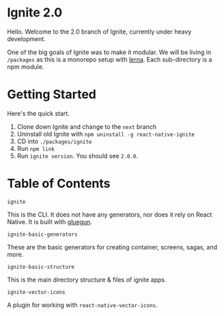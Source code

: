 # Ignite 2.0

Hello.  Welcome to the 2.0 branch of Ignite, currently under heavy development.

One of the big goals of Ignite was to make it modular. We will be living in `/packages` as this is a monorepo setup with [lerna](https://github.com/lerna/lerna).  Each sub-directory is a npm module.

# Getting Started

Here's the quick start.

1. Clone down Ignite and change to the `next` branch
2. Uninstall old Ignite with `npm uninstall -g react-native-ignite`
3. CD into `./packages/ignite`
4. Run `npm link`
5. Run `ignite version`. You should see `2.0.0`.

# Table of Contents

`ignite`

This is the CLI.  It does not have any generators, nor does it rely on React Native.  It is built with [gluegun](https://github.com/infinitered/gluegun).

`ignite-basic-generators`

These are the basic generators for creating container, screens, sagas, and more.

`ignite-basic-structure`

This is the main directory structure & files of ignite apps.

`ignite-vector-icons`

A plugin for working with `react-native-vector-icons`.
